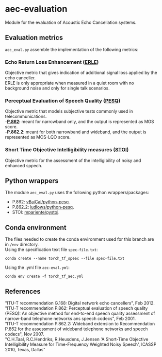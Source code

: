 # aec-evaluation
Module for the evaluation of Acoustic Echo Cancellation systems.  
## Evaluation metrics 
`aec_eval.py` assemble the implementation of the following metrics:
### Echo Return Loss Enhancement ([ERLE](#erle))
Objective metric that gives indication of additional signal loss applied by the echo canceller.  
ERLE is only appropriate when measured in a quiet room with no background noise and only for single talk scenarios. 
### Perceptual Evaluation of Speech Quality ([PESQ](#pesq))
Objective metric that models subjective tests commonly used in telecommunications.  
-**[P.862](#862)**: meant for narrowband only, and the output is represented as MOS score.  
-**[P.862.2](#8622)**: meant for both narrowband and wideband, and the output is represented as MOS-LQO score.  
### Short Time Objective Intelligibility measures ([STOI](#stoi))
Objective metric for the assessment of the intelligibility of noisy and enhanced sppech.  
## Python wrappers
The module `aec_eval.py` uses the following python wrappers/packages:
- P.862: [vBaiCai/python-pesq](https://github.com/vBaiCai/python-pesq).   
- P.862.2: [ludlows/python-pesq](https://github.com/ludlows/python-pesq).   
- STOI: [mpariente/pystoi](https://github.com/mpariente/pystoi).   
## Conda environment
The files needed to create the conda environment used for this branch are in `/env` directory.  
Using the specification text file `spec-file.txt`:
```
conda create --name torch_tf_speex --file spec-file.txt
```
Using the .yml file `aec-eval.yml`:
```
conda env create -f torch_tf_aec.yml
```
## References
<a name="erle"></a>
"ITU-T recommendation G.168: Digital network echo cancellers", Feb 2012.  
<a name="pesq"></a>
<a name="862"></a>
"ITU-T recommendation P.862: Perceptual evaluation of speech quality (PESQ): An objective method for end-to-end speech quality assessment of narrow-band telephone networks ans speech codecs", Feb 2001.  
<a name="8622"></a>
"ITU-T recommendation P.862.2: Wideband extension to Recommendation P.862 for the assessment of wideband telephone networks and speech codecs", Nov 2007.  
<a name="stoi"></a>
"C.H.Taal, R.C.Hendriks, R.Heusdens, J.Jensen 'A Short-Time Objective Intelligibility Measure for Time-Frequency Weighted Noisy Speech', ICASSP 2010, Texas, Dallas"
